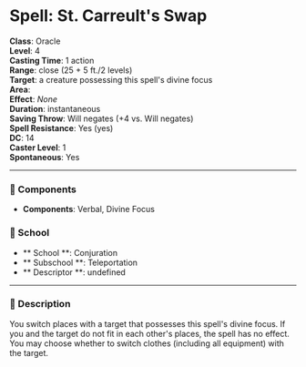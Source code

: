 
# Spell: St. Carreult's Swap
**Class**: Oracle  
**Level**: 4  
**Casting Time**: 1 action  
**Range**: close (25 + 5 ft./2 levels)  
**Target**: a creature possessing this spell's divine focus  
**Area**:   
**Effect**: _None_  
**Duration**: instantaneous  
**Saving Throw**: Will negates (+4 vs. Will negates)  
**Spell Resistance**: Yes (yes)  
**DC**: 14  
**Caster Level**: 1  
**Spontaneous**: Yes

---

### 🔮 Components
- **Components**: Verbal, Divine Focus

### 🏫 School
- ** School **: Conjuration
- ** Subschool **: Teleportation
- ** Descriptor **: undefined
---

### 📜 Description
You switch places with a target that possesses this spell's divine focus. If you and the target do not fit in each other's places, the spell has no effect. You may choose whether to switch clothes (including all equipment) with the target.
